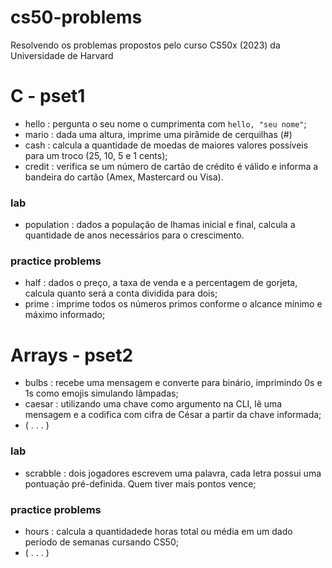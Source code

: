 # cs50-problems
Resolvendo os problemas propostos pelo curso CS50x (2023) da Universidade de Harvard

# C - pset1
- hello : pergunta o seu nome o cumprimenta com ``hello, "seu nome"``;
- mario : dada uma altura, imprime uma pirâmide de cerquilhas (#)
- cash : calcula a quantidade de moedas de maiores valores possíveis para um troco (25, 10, 5 e 1 cents);
- credit : verifica se um número de cartão de crédito é válido e informa a bandeira do cartão (Amex, Mastercard ou Visa).
### lab
- population : dados a população de lhamas inicial e final, calcula a quantidade de anos necessários para o crescimento.
### practice problems
- half : dados o preço, a taxa de venda e a percentagem de gorjeta, calcula quanto será a conta dividida para dois;
- prime : imprime todos os números primos conforme o alcance mínimo e máximo informado;
# Arrays - pset2
- bulbs : recebe uma mensagem e converte para binário, imprimindo 0s e 1s como emojis simulando lâmpadas;
- caesar : utilizando uma chave como argumento na CLI, lê uma mensagem e a codifica com cifra de César a partir da chave informada;
- ( . . . )
### lab
- scrabble : dois jogadores escrevem uma palavra, cada letra possui uma pontuação pré-definida. Quem tiver mais pontos vence;
### practice problems
- hours : calcula a quantidadede horas total ou média em um dado período de semanas cursando CS50;
- ( . . . )

